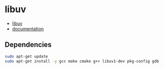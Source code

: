 # libuv

- [libuv](https://github.com/libuv/libuv)
- [documentation](https://docs.libuv.org/en/v1.x/guide/introduction.html)

## Dependencies

```bash
sudo apt-get update
sudo apt-get install -y gcc make cmake g++ libuv1-dev pkg-config gdb
```